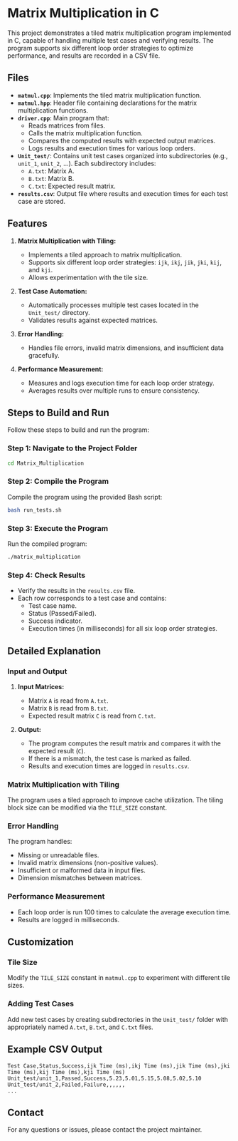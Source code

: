 # Matrix Multiplication in C

This project demonstrates a tiled matrix multiplication program implemented in C, capable of handling multiple test cases and verifying results. The program supports six different loop order strategies to optimize performance, and results are recorded in a CSV file.

## Files

- **`matmul.cpp`**: Implements the tiled matrix multiplication function.
- **`matmul.hpp`**: Header file containing declarations for the matrix multiplication functions.
- **`driver.cpp`**: Main program that:
  - Reads matrices from files.
  - Calls the matrix multiplication function.
  - Compares the computed results with expected output matrices.
  - Logs results and execution times for various loop orders.
- **`Unit_test/`**: Contains unit test cases organized into subdirectories (e.g., `unit_1`, `unit_2`, ...). Each subdirectory includes:
  - `A.txt`: Matrix A.
  - `B.txt`: Matrix B.
  - `C.txt`: Expected result matrix.
- **`results.csv`**: Output file where results and execution times for each test case are stored.

## Features

1. **Matrix Multiplication with Tiling:**
   - Implements a tiled approach to matrix multiplication.
   - Supports six different loop order strategies: `ijk`, `ikj`, `jik`, `jki`, `kij`, and `kji`.
   - Allows experimentation with the tile size.

2. **Test Case Automation:**
   - Automatically processes multiple test cases located in the `Unit_test/` directory.
   - Validates results against expected matrices.

3. **Error Handling:**
   - Handles file errors, invalid matrix dimensions, and insufficient data gracefully.

4. **Performance Measurement:**
   - Measures and logs execution time for each loop order strategy.
   - Averages results over multiple runs to ensure consistency.

## Steps to Build and Run

Follow these steps to build and run the program:

### Step 1: Navigate to the Project Folder
```bash
cd Matrix_Multiplication
```

### Step 2: Compile the Program
Compile the program using the provided Bash script:
```bash
bash run_tests.sh
```

### Step 3: Execute the Program
Run the compiled program:
```bash
./matrix_multiplication
```

### Step 4: Check Results
- Verify the results in the `results.csv` file.
- Each row corresponds to a test case and contains:
  - Test case name.
  - Status (Passed/Failed).
  - Success indicator.
  - Execution times (in milliseconds) for all six loop order strategies.

## Detailed Explanation

### Input and Output

1. **Input Matrices:**
   - Matrix `A` is read from `A.txt`.
   - Matrix `B` is read from `B.txt`.
   - Expected result matrix `C` is read from `C.txt`.
   
2. **Output:**
   - The program computes the result matrix and compares it with the expected result (`C`).
   - If there is a mismatch, the test case is marked as failed.
   - Results and execution times are logged in `results.csv`.

### Matrix Multiplication with Tiling
The program uses a tiled approach to improve cache utilization. The tiling block size can be modified via the `TILE_SIZE` constant.

### Error Handling
The program handles:
- Missing or unreadable files.
- Invalid matrix dimensions (non-positive values).
- Insufficient or malformed data in input files.
- Dimension mismatches between matrices.

### Performance Measurement
- Each loop order is run 100 times to calculate the average execution time.
- Results are logged in milliseconds.

## Customization

### Tile Size
Modify the `TILE_SIZE` constant in `matmul.cpp` to experiment with different tile sizes.

### Adding Test Cases
Add new test cases by creating subdirectories in the `Unit_test/` folder with appropriately named `A.txt`, `B.txt`, and `C.txt` files.

## Example CSV Output
```
Test Case,Status,Success,ijk Time (ms),ikj Time (ms),jik Time (ms),jki Time (ms),kij Time (ms),kji Time (ms)
Unit_test/unit_1,Passed,Success,5.23,5.01,5.15,5.08,5.02,5.10
Unit_test/unit_2,Failed,Failure,,,,,,
...
```

## Contact
For any questions or issues, please contact the project maintainer.

